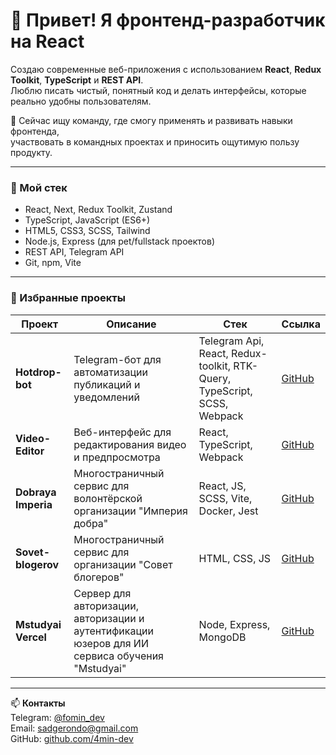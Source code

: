 # 👋 Привет! Я фронтенд-разработчик на React

Создаю современные веб-приложения с использованием **React**, **Redux Toolkit**, **TypeScript** и **REST API**.  
Люблю писать чистый, понятный код и делать интерфейсы, которые реально удобны пользователям.

🎯 Сейчас ищу команду, где смогу применять и развивать навыки фронтенда,  
участвовать в командных проектах и приносить ощутимую пользу продукту.

---

### 🧩 Мой стек
- React, Next, Redux Toolkit, Zustand  
- TypeScript, JavaScript (ES6+)  
- HTML5, CSS3, SCSS, Tailwind  
- Node.js, Express (для pet/fullstack проектов)  
- REST API, Telegram API  
- Git, npm, Vite  

---

### 🚀 Избранные проекты
| Проект | Описание | Стек | Ссылка |
|--------|-----------|------|--------|
| **Hotdrop-bot** | Telegram-бот для автоматизации публикаций и уведомлений | Telegram Api, React, Redux-toolkit, RTK-Query, TypeScript, SCSS, Webpack  | [GitHub](https://github.com/4min-dev/Hotdrop-bot) |
| **Video-Editor** | Веб-интерфейс для редактирования видео и предпросмотра | React, TypeScript, Webpack  | [GitHub](https://github.com/4min-dev/Video-Editor) |
| **Dobraya Imperia** | Многостраничный сервис для волонтёрской организации "Империя добра" | React, JS, SCSS, Vite, Docker, Jest | [GitHub](https://github.com/4min-dev/DobrayaImperia-website) |
| **Sovet-blogerov** | Многостраничный сервис для организации "Совет блогеров" | HTML, CSS, JS | [GitHub](https://github.com/4min-dev/Sovet-Blogerov) |
| **Mstudyai Vercel** | Сервер для авторизации, авторизации и аутентификации юзеров для ИИ сервиса обучения "Mstudyai" | Node, Express, MongoDB | [GitHub](https://github.com/4min-dev/mstudyai_vercel) |

---

📫 **Контакты**  
Telegram: [@fomin_dev](https://t.me/fomin_dev)  
Email: sadgerondo@gmail.com  
GitHub: [github.com/4min-dev](https://github.com/4min-dev)
